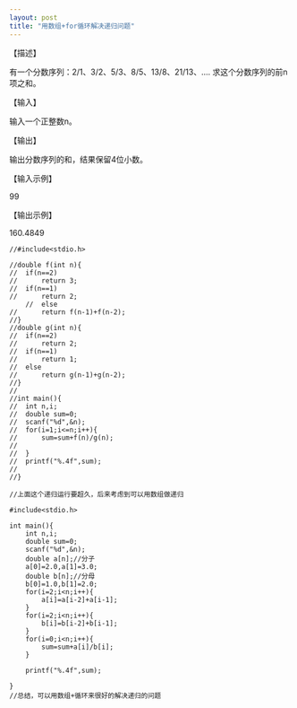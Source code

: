 ```yaml
---
layout: post
title: "用数组+for循环解决递归问题" 
---
```



【描述】

有一个分数序列：2/1、3/2、5/3、8/5、13/8、21/13、.... 求这个分数序列的前n项之和。

【输入】

输入一个正整数n。

【输出】

输出分数序列的和，结果保留4位小数。

【输入示例】

99

【输出示例】

160.4849

	//#include<stdio.h>

	//double f(int n){
	//	if(n==2)
	//		return 3;
	//	if(n==1)
	//		return 2;
		//	else	
	//		return f(n-1)+f(n-2);
	//}
	//double g(int n){
	//	if(n==2)
	//		return 2;
	//	if(n==1)
	//		return 1;
	//	else	
	//		return g(n-1)+g(n-2);
	//}
	//	
	//int main(){
	//	int n,i;
	//	double sum=0;
	//	scanf("%d",&n);
	//	for(i=1;i<=n;i++){
	//		sum=sum+f(n)/g(n);
	//		
	//	}
	//	printf("%.4f",sum);
	//	
	//}
	
	//上面这个递归运行要超久，后来考虑到可以用数组做递归 
	
	#include<stdio.h>

	int main(){
		int n,i;
		double sum=0;
		scanf("%d",&n); 
		double a[n];//分子 
		a[0]=2.0,a[1]=3.0;
		double b[n];//分母 
		b[0]=1.0,b[1]=2.0;
		for(i=2;i<n;i++){
			a[i]=a[i-2]+a[i-1];
		}
		for(i=2;i<n;i++){
			b[i]=b[i-2]+b[i-1];
		}
		for(i=0;i<n;i++){
			sum=sum+a[i]/b[i];
		}
		
		printf("%.4f",sum);
		
	}
	//总结，可以用数组+循环来很好的解决递归的问题
